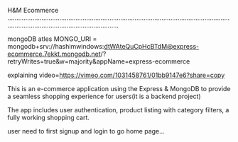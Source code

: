 H&M Ecommerce
..........................................................................................................................................................................................

mongoDB atles   MONGO_URI = mongodb+srv://hashimwindows:dtWAteQuCpHcBTdM@express-ecommerce.7ekkt.mongodb.net/?retryWrites=true&w=majority&appName=express-ecommerce


explaining video=https://vimeo.com/1031458761/01bb9147e6?share=copy

This is an e-commerce application using the Express & MongoDB to provide a seamless shopping experience for users(it is a backend project)

The app includes user authentication, product listing with category filters, a fully working shopping cart.

user need to first signup and login to go home page...
